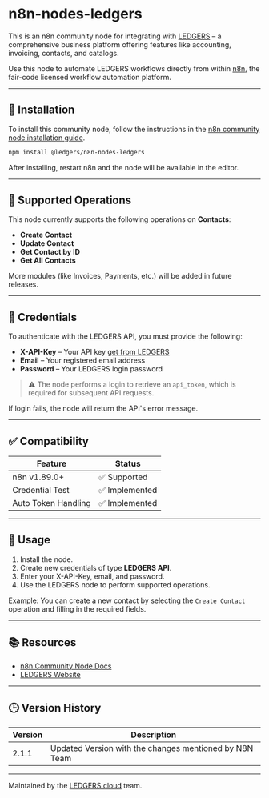 # n8n-nodes-ledgers

This is an n8n community node for integrating with [LEDGERS](https://www.ledgers.cloud) – a comprehensive business platform offering features like accounting, invoicing, contacts, and catalogs.

Use this node to automate LEDGERS workflows directly from within [n8n](https://n8n.io), the fair-code licensed workflow automation platform.

---

## 🔧 Installation

To install this community node, follow the instructions in the [n8n community node installation guide](https://docs.n8n.io/integrations/community-nodes/installation/).

```bash
npm install @ledgers/n8n-nodes-ledgers
````

After installing, restart n8n and the node will be available in the editor.

---

## 📌 Supported Operations

This node currently supports the following operations on **Contacts**:

* **Create Contact**
* **Update Contact**
* **Get Contact by ID**
* **Get All Contacts**

More modules (like Invoices, Payments, etc.) will be added in future releases.

---

## 🔐 Credentials

To authenticate with the LEDGERS API, you must provide the following:

* **X-API-Key** – Your API key [get from LEDGERS](https://ledgers.cloud/c/developers)
* **Email** – Your registered email address
* **Password** – Your LEDGERS login password

> ⚠️ The node performs a login to retrieve an `api_token`, which is required for subsequent API requests.

If login fails, the node will return the API's error message.

---

## ✅ Compatibility

| Feature             | Status        |
| ------------------- | ------------- |
| n8n v1.89.0+        | ✅ Supported   |
| Credential Test     | ✅ Implemented |
| Auto Token Handling | ✅ Implemented |

---

## 🚀 Usage

1. Install the node.
2. Create new credentials of type **LEDGERS API**.
3. Enter your X-API-Key, email, and password.
4. Use the LEDGERS node to perform supported operations.

Example: You can create a new contact by selecting the `Create Contact` operation and filling in the required fields.

---

## 📚 Resources

* [n8n Community Node Docs](https://docs.n8n.io/integrations/community-nodes/)
* [LEDGERS Website](https://www.ledgers.cloud)

---

## 🕒 Version History

| Version | Description                                                      |
| ------- | ---------------------------------------------------------------- |
| 2.1.1   | Updated Version with the changes mentioned by N8N Team           |

---

Maintained by the [LEDGERS.cloud](https://www.ledgers.cloud) team.
